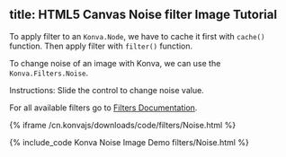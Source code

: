 title: HTML5 Canvas Noise filter Image Tutorial
---

To apply filter to an `Konva.Node`, we have to cache it first with `cache()`
function. Then apply filter with `filter()` function.

To change noise of an image with Konva, we can use the `Konva.Filters.Noise`.

Instructions: Slide the control to change noise value.

For all available filters go to [Filters Documentation](/cn.konvajs/api/Konva.Filters.html).

{% iframe /cn.konvajs/downloads/code/filters/Noise.html %}

{% include_code Konva Noise Image Demo filters/Noise.html %}
